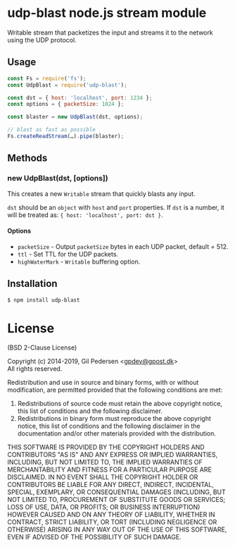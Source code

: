# udp-blast node.js stream module

Writable stream that packetizes the input and streams it to the network using the UDP protocol.

## Usage

```javascript
const Fs = require('fs');
const UdpBlast = require('udp-blast');

const dst = { host: 'localhost', port: 1234 };
const options = { packetSize: 1024 };

const blaster = new UdpBlast(dst, options);

// blast as fast as possible
Fs.createReadStream(…).pipe(blaster);
```

## Methods

### new UdpBlast(dst, [options])

This creates a new `Writable` stream that quickly blasts any input.

`dst` should be an `object` with `host` and `port` properties.
If `dst` is a number, it will be treated as: `{ host: 'localhost', port: dst }`.

#### Options

* `packetSize` - Output `packetSize` bytes in each UDP packet, default = 512.
* `ttl` - Set TTL for the UDP packets.
* `highWaterMark` - `Writable` buffering option.

## Installation

```sh
$ npm install udp-blast
```

# License

(BSD 2-Clause License)

Copyright (c) 2014-2019, Gil Pedersen &lt;gpdev@gpost.dk&gt;  
All rights reserved.

Redistribution and use in source and binary forms, with or without modification, are permitted provided that the following conditions are met: 

1. Redistributions of source code must retain the above copyright notice, this list of conditions and the following disclaimer. 
2. Redistributions in binary form must reproduce the above copyright notice, this list of conditions and the following disclaimer in the documentation and/or other materials provided with the distribution. 

THIS SOFTWARE IS PROVIDED BY THE COPYRIGHT HOLDERS AND CONTRIBUTORS "AS IS" AND ANY EXPRESS OR IMPLIED WARRANTIES, INCLUDING, BUT NOT LIMITED TO, THE IMPLIED WARRANTIES OF MERCHANTABILITY AND FITNESS FOR A PARTICULAR PURPOSE ARE DISCLAIMED. IN NO EVENT SHALL THE COPYRIGHT HOLDER OR CONTRIBUTORS BE LIABLE FOR ANY DIRECT, INDIRECT, INCIDENTAL, SPECIAL, EXEMPLARY, OR CONSEQUENTIAL DAMAGES (INCLUDING, BUT NOT LIMITED TO, PROCUREMENT OF SUBSTITUTE GOODS OR SERVICES; LOSS OF USE, DATA, OR PROFITS; OR BUSINESS INTERRUPTION) HOWEVER CAUSED AND ON ANY THEORY OF LIABILITY, WHETHER IN CONTRACT, STRICT LIABILITY, OR TORT (INCLUDING NEGLIGENCE OR OTHERWISE) ARISING IN ANY WAY OUT OF THE USE OF THIS SOFTWARE, EVEN IF ADVISED OF THE POSSIBILITY OF SUCH DAMAGE.
